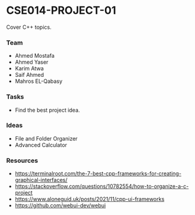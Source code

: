 # CSE014-PROJECT-01
Cover C++ topics.

### Team
- Ahmed Mostafa
- Ahmed Yaser
- Karim Atwa
- Saif Ahmed
- Mahros EL-Qabasy


### Tasks
- Find the best project idea.

### Ideas
- File and Folder Organizer
- Advanced Calculator



### Resources
- https://terminalroot.com/the-7-best-cpp-frameworks-for-creating-graphical-interfaces/
- https://stackoverflow.com/questions/10782554/how-to-organize-a-c-project
- https://www.aloneguid.uk/posts/2021/11/cpp-ui-frameworks
- https://github.com/webui-dev/webui
